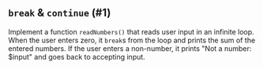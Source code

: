 ## `break` & `continue` (#1)

Implement a function `readNumbers()` that reads user input in an infinite loop.
When the user enters zero, it `break`s from the loop and prints the sum of the
entered numbers. If the user enters a non-number, it prints "Not a number:
$input" and goes back to accepting input.